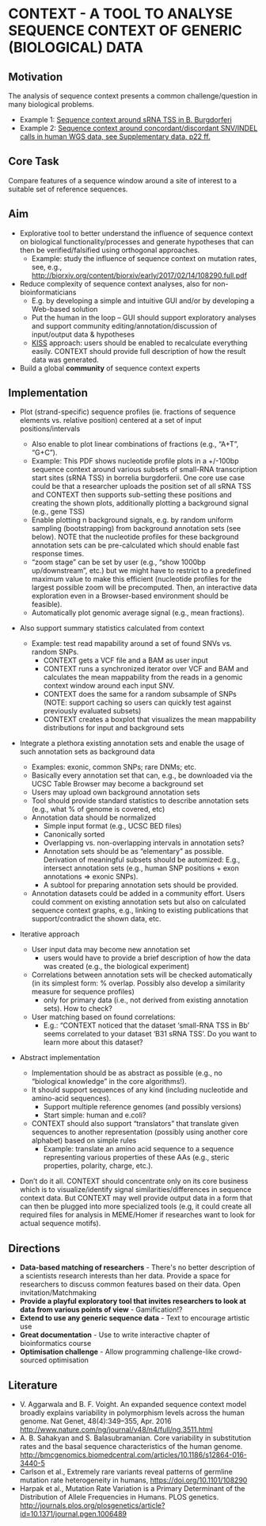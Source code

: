 # CONTEXT - A TOOL TO ANALYSE SEQUENCE CONTEXT OF GENERIC (BIOLOGICAL) DATA

## Motivation 
The analysis of sequence context presents a common challenge/question in many biological problems. 
- Example 1: [Sequence context around sRNA TSS in B. Burgdorferi](http://www.cibiv.at/~niko/bbdb/pdf/NucleotidProfile201.strandaware.zoom-50_10.pdf)
- Example 2: [Sequence context around concordant/discordant SNV/INDEL calls in human WGS data, see Supplementary data, p22 ff.](https://doi.org/10.1093/bioinformatics/btw587)

## Core Task
Compare features of a sequence window around a site of interest to a suitable set of reference sequences.


## Aim
- Explorative tool to better understand the influence of sequence context on biological functionality/processes and generate hypotheses that can then be verified/falsified using orthogonal approaches.
  - Example: study the influence of sequence context on mutation rates, see, e.g., http://biorxiv.org/content/biorxiv/early/2017/02/14/108290.full.pdf
- Reduce complexity of sequence context analyses, also for non-bioinformaticians
  - E.g. by developing a simple and intuitive GUI and/or by developing a Web-based solution
  - Put the human in the loop – GUI should support exploratory analyses and support community editing/annotation/discussion of input/output data & hypotheses
  - [KISS](https://en.wikipedia.org/wiki/KISS_principle) approach: users should be enabled to recalculate everything easily. CONTEXT should provide full description of how the result data was generated.
- Build a global **community** of sequence context experts


## Implementation
- Plot (strand-specific) sequence profiles (ie. fractions of sequence elements vs. relative position) centered at a set of input positions/intervals
  - Also enable to plot linear combinations of fractions (e.g., “A+T”, “G+C”).
  - Example: This PDF shows nucleotide profile plots in a +/-100bp sequence context around various subsets of small-RNA transcription start sites (sRNA TSS) in borrelia burgdorferii.
One core use case could be that a researcher uploads the position set of all sRNA TSS and CONTEXT then supports sub-setting these positions and creating the shown plots, additionally plotting a background signal (e.g., gene TSS)
  - Enable plotting n background signals, e.g. by random uniform sampling (bootstrapping) from background annotation sets (see below). NOTE that the nucleotide profiles for 
these background annotation sets can be pre-calculated which should enable fast response times.
  - “zoom stage” can be set by user (e.g., “show 1000bp up/downstream”, etc.) but we might have to restrict to a predefined maximum value to make this efficient (nucleotide profiles for the largest possible zoom will be precomputed. Then, an interactive data exploration even in a Browser-based environment should be feasible).
  - Automatically plot genomic average signal (e.g., mean fractions).

- Also support summary statistics calculated from context 
  - Example: test read mapability around a set of found SNVs vs. random SNPs.
    - CONTEXT gets a VCF file and a BAM as user input
    - CONTEXT runs a synchronized iterator over VCF and BAM and calculates the mean mappability from the reads in a genomic context window around each input SNV.
    - CONTEXT does the same for a random subsample of SNPs (NOTE: support caching so users can quickly test against previously evaluated subsets)
    - CONTEXT creates a boxplot that visualizes the mean mappability distributions for input and background sets

- Integrate a plethora existing annotation sets and enable the usage of such annotation sets as background data
  - Examples: exonic, common SNPs; rare DNMs; etc.
  - Basically every annotation set that can, e.g., be downloaded via the UCSC Table Browser may become a background set
  - Users may upload own background annotation sets
  - Tool should provide standard statistics to describe annotation sets (e.g., what % of genome is covered, etc)
  - Annotation data should be normalized
    - Simple input format (e.g., UCSC BED files)
    - Canonically sorted
    - Overlapping vs. non-overlapping intervals in annotation sets?
    - Annotation sets should be as “elementary” as possible. Derivation of meaningful subsets should be automized:
E.g., intersect annotation sets (e.g., human SNP positions +  exon annotations => exonic SNPs).
    - A subtool for preparing annotation sets should be provided.
  - Annotation datasets could be added in a community effort. Users could comment on existing annotation sets but also on calculated sequence context graphs, e.g., linking to existing publications that support/contradict the shown data, etc.
- Iterative approach
  - User input data may become new annotation set
    - users would have to provide a brief description of how the data was created (e.g., the biological experiment)
  - Correlations between annotation sets will be checked automatically (in its simplest form: % overlap. Possibly also develop a similarity measure for sequence profiles)
    - only for primary data (i.e., not derived from existing annotation sets). How to check?
  - User matching based on found correlations:
    - E.g.: “CONTEXT noticed that the dataset ‘small-RNA TSS in Bb’ seems correlated to your dataset ‘B31 sRNA TSS’. Do you want to learn more about this dataset?

- Abstract implementation
  - Implementation should be as abstract as possible (e.g., no “biological knowledge” in the core algorithms!).
  - It should support sequences of any kind (including nucleotide and amino-acid sequences).
    - Support multiple reference genomes (and possibly versions)
    - Start simple: human and e.coli?
  - CONTEXT should also support “translators” that translate given sequences to another representation (possibly using another core alphabet) based on simple rules
    - Example: translate an amino acid sequence to a sequence representing various properties of these AAs (e.g., steric properties, polarity, charge, etc.).
- Don’t do it all. CONTEXT should concentrate only on its core business which is to visualize/identify signal similarities/differences in sequence context data. But CONTEXT may well provide output data in a form that can then be plugged into more specialized tools (e.g, it could create all required files for analysis in MEME/Homer if researches want to look for actual sequence motifs).

## Directions
- **Data-based matching of researchers** - There's no better description of a scientists research interests than her data. Provide a space for researchers to discuss common features based on their data. Open invitation/Matchmaking
- **Provide a playful exploratory tool that invites researchers to look at data from various points of view** - Gamification!?
- **Extend to use any generic sequence data** - Text  to encourage artistic use
- **Great documentation** - Use to write interactive chapter of bioinformatics course
- **Optimisation challenge** - Allow programming challenge-like crowd-sourced optimisation


## Literature
- V. Aggarwala and B. F. Voight. An expanded sequence context model broadly explains variability in polymorphism levels across the human genome. Nat Genet, 48(4):349–355, Apr. 2016 http://www.nature.com/ng/journal/v48/n4/full/ng.3511.html
- A. B. Sahakyan and S. Balasubramanian. Core variability in substitution rates and the basal sequence characteristics of the human genome. http://bmcgenomics.biomedcentral.com/articles/10.1186/s12864-016-3440-5
- Carlson et al., Extremely rare variants reveal patterns of germline mutation rate heterogeneity in humans, https://doi.org/10.1101/108290
- Harpak et al., Mutation Rate Variation is a Primary Determinant of the Distribution of Allele Frequencies in Humans. PLOS genetics. http://journals.plos.org/plosgenetics/article?id=10.1371/journal.pgen.1006489

